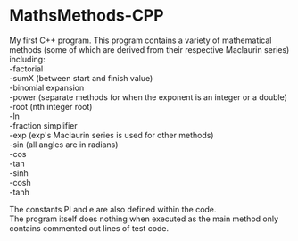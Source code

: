 # MathsMethods-CPP
My first C++ program. This program contains a variety of mathematical methods (some of which are derived from their respective Maclaurin series) including:  
-factorial  
-sumX (between start and finish value)  
-binomial expansion  
-power (separate methods for when the exponent is an integer or a double)  
-root (nth integer root)  
-ln  
-fraction simplifier  
-exp (exp's Maclaurin series is used for other methods)  
-sin (all angles are in radians)  
-cos  
-tan  
-sinh  
-cosh  
-tanh  
  
The constants PI and e are also defined within the code.  
The program itself does nothing when executed as the main method only contains commented out lines of test code.
